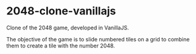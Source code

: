 # 2048-clone-vanillajs
Clone of the 2048 game, developed in VanillaJS. 

The objective of the game is to slide numbered tiles on a grid to combine them to create a tile with the number 2048.
